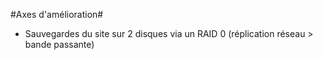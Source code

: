 #Axes d'amélioration#

* Sauvegardes du site sur 2 disques via un RAID 0 (réplication réseau > bande passante)
